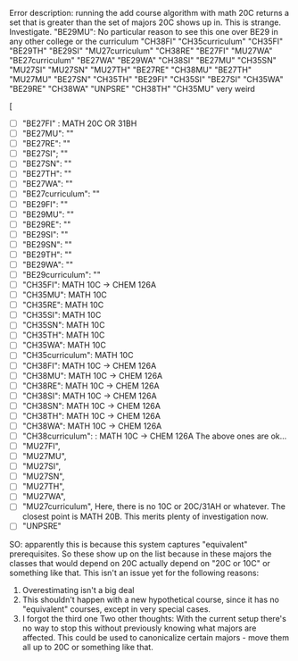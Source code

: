 Error description:
running the add course algorithm with math 20C returns a set that is greater than the set of majors 20C shows up in. This is strange. Investigate.
"BE29MU": No particular reason to see this one over BE29 in any other college or the curriculum
  "CH38FI"
  "CH35curriculum"
  "CH35FI"
  "BE29TH"
  "BE29SI"
  "MU27curriculum"
  "CH38RE"
  "BE27FI"
  "MU27WA"
  "BE27curriculum"
  "BE27WA"
  "BE29WA"
  "CH38SI"
  "BE27MU"
  "CH35SN"
  "MU27SI"
  "MU27SN"
  "MU27TH"
  "BE27RE"
  "CH38MU"
  "BE27TH"
  "MU27MU"
  "BE27SN"
  "CH35TH"
  "BE29FI"
  "CH35SI"
  "BE27SI"
  "CH35WA"
  "BE29RE"
  "CH38WA"
  "UNPSRE"
  "CH38TH"
  "CH35MU"
very weird

[
- [ ] "BE27FI" : MATH 20C OR 31BH
- [ ] "BE27MU": ""
- [ ] "BE27RE": ""
- [ ] "BE27SI"; ""
- [ ] "BE27SN": ""
- [ ] "BE27TH": ""
- [ ] "BE27WA": ""
- [ ] "BE27curriculum": ""
- [ ] "BE29FI": ""
- [ ] "BE29MU": ""
- [ ] "BE29RE": ""
- [ ] "BE29SI": ""
- [ ] "BE29SN": ""
- [ ] "BE29TH": ""
- [ ] "BE29WA": ""
- [ ] "BE29curriculum": ""
- [ ] "CH35FI": MATH 10C -> CHEM 126A
- [ ] "CH35MU": MATH 10C
- [ ] "CH35RE": MATH 10C
- [ ] "CH35SI": MATH 10C
- [ ] "CH35SN": MATH 10C
- [ ] "CH35TH": MATH 10C
- [ ] "CH35WA": MATH 10C
- [ ] "CH35curriculum": MATH 10C
- [ ] "CH38FI": MATH 10C -> CHEM 126A
- [ ] "CH38MU": MATH 10C -> CHEM 126A
- [ ] "CH38RE": MATH 10C -> CHEM 126A
- [ ] "CH38SI": MATH 10C -> CHEM 126A
- [ ] "CH38SN": MATH 10C -> CHEM 126A
- [ ] "CH38TH": MATH 10C -> CHEM 126A
- [ ] "CH38WA": MATH 10C -> CHEM 126A
- [ ] "CH38curriculum": : MATH 10C -> CHEM 126A
  The above ones are ok...
- [ ] "MU27FI",
- [ ] "MU27MU",
- [ ] "MU27SI",
- [ ] "MU27SN",
- [ ] "MU27TH",
- [ ] "MU27WA",
- [ ] "MU27curriculum",
Here, there is no 10C or 20C/31AH or whatever. The closest point is MATH 20B. This merits plenty of investigation now.
- [ ] "UNPSRE"

SO: apparently this is because this system captures "equivalent" prerequisites. So these show up on the list because in these majors the classes that would depend on 20C actually depend on "20C or 10C" or something like that. This isn't an issue yet for the following reasons:
1. Overestimating isn't a big deal
2. This shouldn't happen with a new hypothetical course, since it has no "equivalent" courses, except in very special cases.
3. I forgot the third one
Two other thoughts:
With the current setup there's no way to stop this without previously knowing what majors are affected.
This could be used to canonicalize certain majors - move them all up to 20C or something like that.
